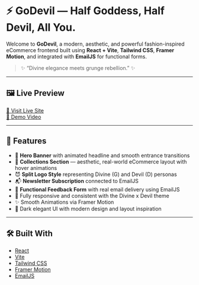 # ⚡ GoDevil — Half Goddess, Half Devil, All You.

Welcome to **GoDevil**, a modern, aesthetic, and powerful fashion-inspired eCommerce frontend built using **React + Vite**, **Tailwind CSS**, **Framer Motion**, and integrated with **EmailJS** for functional forms.

> ✨ “Divine elegance meets grunge rebellion.” ✨

---

## 🖼️ Live Preview

[🔗 Visit Live Site](https://godevil.netlify.app/)  
[📸 Demo Video](https://your-demo-video-url.com)

---

## 📌 Features

- 💫 **Hero Banner** with animated headline and smooth entrance transitions
- 👼 **Collections Section** — aesthetic, real-world eCommerce layout with hover animations
- 😈 **Split Logo Style** representing Divine (G) and Devil (D) personas
- 📬 **Newsletter Subscription** connected to EmailJS
- 💌 **Functional Feedback Form** with real email delivery using EmailJS
- 🎨 Fully responsive and consistent with the Divine x Devil theme
- ✨ Smooth Animations via Framer Motion
- 🌙 Dark elegant UI with modern design and layout inspiration

---

## 🛠️ Built With

- [React](https://reactjs.org/)
- [Vite](https://vitejs.dev/)
- [Tailwind CSS](https://tailwindcss.com/)
- [Framer Motion](https://www.framer.com/motion/)
- [EmailJS](https://www.emailjs.com/)

